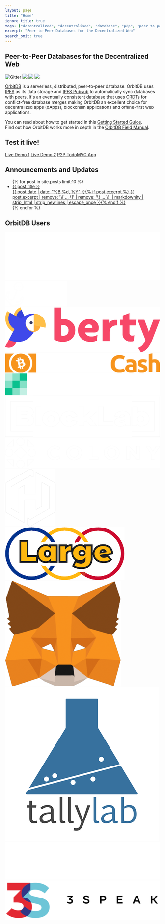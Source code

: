 ```yaml
---
layout: page
title: "Home"
ignore_title: true
tags: ["decentralized", "decentralised", "database", "p2p", "peer-to-peer", "web", "ipfs", "haja", "orbit", "orbitdb"]
excerpt: "Peer-to-Peer Databases for the Decentralized Web"
search_omit: true
---
```


<h2 class="site-description center" itemprop="description">Peer-to-Peer Databases for the Decentralized Web</h2>

<p class="center"><a href="https://gitter.im/orbitdb/Lobby"><img src="https://img.shields.io/gitter/room/nwjs/nw.js.svg" alt="Gitter"/></a> <a href="https://circleci.com/gh/orbitdb/orbit-db" alt="CircleCI Status"><img src="https://circleci.com/gh/orbitdb/orbit-db.svg?style=shield" /></a>
<a href="https://www.npmjs.com/package/orbit-db" alt="npm version"><img src="https://badge.fury.io/js/orbit-db.svg" /></a>
<a href="https://www.npmjs.com/package/orbit-db" alt="node"><img src="https://img.shields.io/node/v/orbit-db.svg" /></a></p>

[OrbitDB](https://github.com/orbitdb/orbit-db) is a serverless, distributed, peer-to-peer database. OrbitDB uses [IPFS](https://ipfs.io) as its data storage and [IPFS Pubsub](https://github.com/ipfs/go-ipfs/blob/master/core/commands/pubsub.go#L23) to automatically sync databases with peers. It's an eventually consistent database that uses [CRDTs](https://en.wikipedia.org/wiki/Conflict-free_replicated_data_type) for conflict-free database merges making OrbitDB an excellent choice for decentralized apps (dApps), blockchain applications and offline-first web applications.

You can read about how to get started in this [Getting Started Guide](https://github.com/orbitdb/orbit-db/blob/master/GUIDE.md).<br />
Find out how OrbitDB works more in depth in the [OrbitDB Field Manual](https://github.com/orbitdb/field-manual).

<h2 class="center" id="test">Test it live!</h2>

<p class="center">
<a class="btn btn-demo" href="https://ipfs.io/ipfs/QmUsoSkGzUQnCgzfjL549KKf29m5EMYky3Y6gQp5HptLTG/">Live Demo 1</a>
<a class="btn btn-demo" href="https://ipfs.io/ipfs/QmasHFRj6unJ3nSmtPn97tWDaQWEZw3W9Eh3gUgZktuZDZ/">Live Demo 2</a>
<a class="btn btn-demo" href="https://ipfs.io/ipfs/QmdapauyBinux52DUCfhRV44FTWmg6i1krvhQtKDEDWCPZ/">P2P TodoMVC App</a>
</p>

<h2 class="center">Announcements and Updates</h2>
<ul class="post-list">
{% for post in site.posts limit:10 %}
  <li><article><a href="{{ site.url }}{{ post.url }}"><div class="post-entry-title">{{ post.title }}</div> <span class="entry-date"><time datetime="{{ post.date | date_to_xmlschema }}">{{ post.date | date: "%B %d, %Y" }}</time></span>{% if post.excerpt %} <span class="excerpt">{{ post.excerpt | remove: '\[ ... \]' | remove: '\( ... \)' | markdownify | strip_html | strip_newlines | escape_once }}</span>{% endif %}</a></article></li>
{% endfor %}
</ul>

<h2 class="center">OrbitDB Users</h2>

<div class="logo-container">
  <div class="third">
    <img src="images/users/3box.png" />
  </div>
  <div class="third">
    <img src="images/users/anchor.png" />
  </div>
  <div class="third">
    <img src="images/users/berty.png" />
  </div>
  <div class="third">
    <img src="images/users/bitcoin-cash.png" />
  </div>
  <div class="third">
    <img src="images/users/bitcoincom.png" />
  </div>
  <div class="third">
    <img src="images/users/blocklab.png" />
  </div>
  <div class="third">
    <img src="images/users/colony.png" />
  </div>
  <div class="third">
    <img src="images/users/heronode.png" />
  </div>
  <div class="third">
    <img src="images/users/large.png" />
  </div>
  <div class="third">
    <img src="images/users/metamask.png" />
  </div>
  <div class="third">
    <img src="images/users/tallylab.png" />
  </div>
  <div class="third">
    <img src="images/users/transmute.png" />
  </div>
  <div class="third">
    <img src="images/users/3S_logo.svg" />
  </div>
</div>
